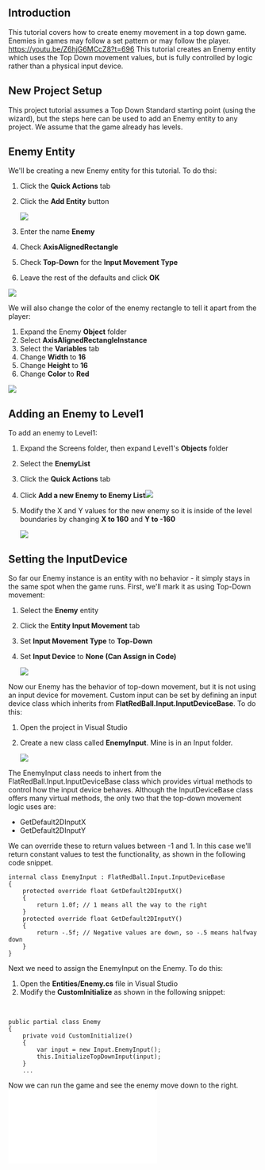 ## Introduction

This tutorial covers how to create enemy movement in a top down game. Enemies in games may follow a set pattern or may follow the player. https://youtu.be/Z6hjG6MCcZ8?t=696 This tutorial creates an Enemy entity which uses the Top Down movement values, but is fully controlled by logic rather than a physical input device.

## New Project Setup

This project tutorial assumes a Top Down Standard starting point (using the wizard), but the steps here can be used to add an Enemy entity to any project. We assume that the game already has levels.

## Enemy Entity

We'll be creating a new Enemy entity for this tutorial. To do thsi:

1.  Click the **Quick Actions** tab

2.  Click the **Add Entity** button

    ![](/media/2022-03-img_6230b5fde30ba.png)

3.  Enter the name **Enemy**

4.  Check **AxisAlignedRectangle**

5.  Check **Top-Down** for the **Input Movement Type**

6.  Leave the rest of the defaults and click **OK**

![](/media/2022-03-img_6230b8a8de03d.png)

We will also change the color of the enemy rectangle to tell it apart from the player:

1.  Expand the Enemy **Object** folder
2.  Select **AxisAlignedRectangleInstance**
3.  Select the **Variables** tab
4.  Change **Width** to **16**
5.  Change **Height** to **16**
6.  Change **Color** to **Red**

![](/media/2022-03-img_6230b9313ef12.png)

## Adding an Enemy to Level1

To add an enemy to Level1:

1.  Expand the Screens folder, then expand Level1's **Objects** folder

2.  Select the **EnemyList**

3.  Click the **Quick Actions** tab

4.  Click **Add a new Enemy to Enemy List**![](/media/2022-03-img_6230b9bfbb45e.png)

5.  Modify the X and Y values for the new enemy so it is inside of the level boundaries by changing **X to 160** and ****Y to -160****

    ![](/media/2022-03-img_6230ba2a14f07.png)

## Setting the InputDevice

So far our Enemy instance is an entity with no behavior - it simply stays in the same spot when the game runs. First, we'll mark it as using Top-Down movement:

1.  Select the **Enemy** entity

2.  Click the **Entity Input Movement** tab

3.  Set **Input Movement Type** to **Top-Down**

4.  Set **Input Device** to ****None (Can Assign in Code)****

    ![](/media/2022-03-img_6230bae6a419f.png)

Now our Enemy has the behavior of top-down movement, but it is not using an input device for movement. Custom input can be set by defining an input device class which inherits from **FlatRedBall.Input.InputDeviceBase**. To do this:

1.  Open the project in Visual Studio

2.  Create a new class called **EnemyInput**. Mine is in an Input folder.

    ![](/media/2022-03-img_6230bbff0fb59.png)

The EnemyInput class needs to inhert from the FlatRedBall.Input.InputDeviceBase class which provides virtual methods to control how the input device behaves. Although the InputDeviceBase class offers many virtual methods, the only two that the top-down movement logic uses are:

-   GetDefault2DInputX
-   GetDefault2DInputY

We can override these to return values between -1 and 1. In this case we'll return constant values to test the functionality, as shown in the following code snippet.

    internal class EnemyInput : FlatRedBall.Input.InputDeviceBase
    {
        protected override float GetDefault2DInputX()
        {
            return 1.0f; // 1 means all the way to the right
        }
        protected override float GetDefault2DInputY()
        {
            return -.5f; // Negative values are down, so -.5 means halfway down
        }
    }

Next we need to assign the EnemyInput on the Enemy. To do this:

1.  Open the **Entities/Enemy.cs** file in Visual Studio
2.  Modify the **CustomInitialize** as shown in the following snippet:

&nbsp;

    public partial class Enemy
    {
        private void CustomInitialize()
        {
            var input = new Input.EnemyInput();
            this.InitializeTopDownInput(input);
        }
        ...

Now we can run the game and see the enemy move down to the right. [![](/wp-content/uploads/2022/03/15_10-27-50.gif.md)](/wp-content/uploads/2022/03/15_10-27-50.gif.md)
